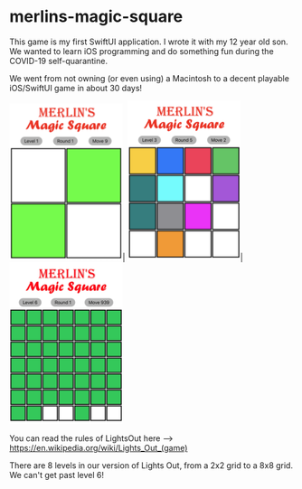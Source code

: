 # merlins-magic-square
This game is my first SwiftUI application.  I wrote it with my 12 year old son.
We wanted to learn iOS programming and do something fun during the COVID-19 self-quarantine.

We went from not owning (or even using) a Macintosh to a decent playable iOS/SwiftUI game in about 30 days!

<img alt="merlins-magic-square-level-3" src="https://raw.githubusercontent.com/AlfredBr/merlins-magic-square/master/MerlinsMagicSquare-Level2.png" />|
<img alt="merlins-magic-square-level-2" src="https://raw.githubusercontent.com/AlfredBr/merlins-magic-square/master/MerlinsMagicSquare-Level3.png" />|
<img alt="merlins-magic-square-level-6" src="https://raw.githubusercontent.com/AlfredBr/merlins-magic-square/master/MerlinsMagicSquare-Level6.png" />

You can read the rules of LightsOut here --> https://en.wikipedia.org/wiki/Lights_Out_(game)

There are 8 levels in our version of Lights Out, from a 2x2 grid to a 8x8 grid.
We can't get past level 6!
